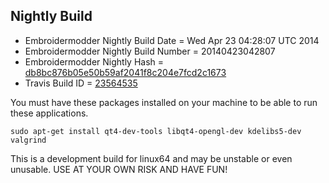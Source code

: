 
Nightly Build
------------------------------

* Embroidermodder Nightly Build Date = Wed Apr 23 04:28:07 UTC 2014
* Embroidermodder Nightly Build Number = 20140423042807
* Embroidermodder Nightly Hash = [db8bc876b05e50b59af2041f8c204e7fcd2c1673](https://github.com/Embroidermodder/Embroidermodder/commit/db8bc876b05e50b59af2041f8c204e7fcd2c1673)
* Travis Build ID = [23564535](https://travis-ci.org/Embroidermodder/Embroidermodder/builds/23564535)

You must have these packages installed on your machine to be able to run these applications.
```
sudo apt-get install qt4-dev-tools libqt4-opengl-dev kdelibs5-dev valgrind
```

This is a development build for linux64 and may be unstable or even unusable.
USE AT YOUR OWN RISK AND HAVE FUN!

